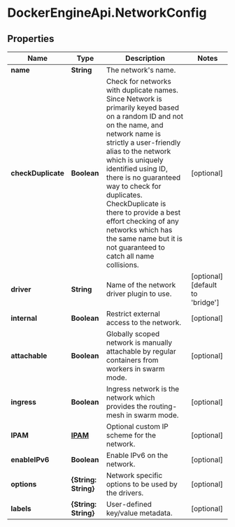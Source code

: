 # DockerEngineApi.NetworkConfig

## Properties
Name | Type | Description | Notes
------------ | ------------- | ------------- | -------------
**name** | **String** | The network's name. | 
**checkDuplicate** | **Boolean** | Check for networks with duplicate names. Since Network is primarily keyed based on a random ID and not on the name, and network name is strictly a user-friendly alias to the network which is uniquely identified using ID, there is no guaranteed way to check for duplicates. CheckDuplicate is there to provide a best effort checking of any networks which has the same name but it is not guaranteed to catch all name collisions.  | [optional] 
**driver** | **String** | Name of the network driver plugin to use. | [optional] [default to 'bridge']
**internal** | **Boolean** | Restrict external access to the network. | [optional] 
**attachable** | **Boolean** | Globally scoped network is manually attachable by regular containers from workers in swarm mode.  | [optional] 
**ingress** | **Boolean** | Ingress network is the network which provides the routing-mesh in swarm mode.  | [optional] 
**IPAM** | [**IPAM**](IPAM.md) | Optional custom IP scheme for the network. | [optional] 
**enableIPv6** | **Boolean** | Enable IPv6 on the network. | [optional] 
**options** | **{String: String}** | Network specific options to be used by the drivers. | [optional] 
**labels** | **{String: String}** | User-defined key/value metadata. | [optional] 


